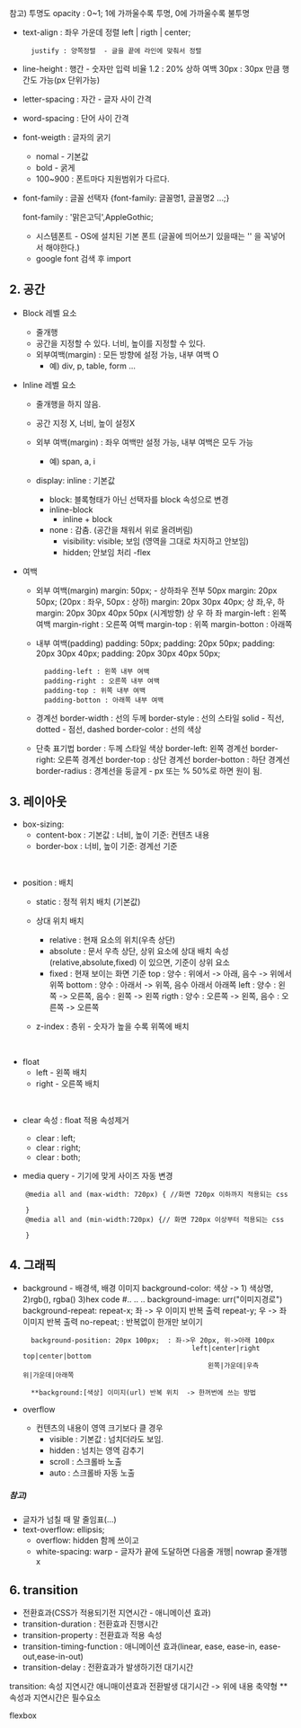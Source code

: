 참고)
투명도
opacity : 0~1; 1에 가까울수록 투명, 0에 가까울수록 불투명
<br>

- text-align : 좌우 가운데 정렬 left | rigth | center;

		justify : 양쪽정렬  - 글을 끝에 라인에 맞춰서 정렬

- line-height : 행간 - 숫자만 입력 비율
							1.2 : 20% 상하 여백
							30px : 30px 만큼 행간도 가능(px 단위가능)

- letter-spacing : 자간 - 글자 사이 간격
- word-spacing : 단어 사이 간격
- font-weigth : 글자의 굵기
	- nomal - 기본값
	- bold - 굵게
	- 100~900 : 폰트마다 지원범위가 다르다.

- font-family : 글꼴
	선택자 {font-family: 글꼴명1, 글꼴명2 ...;}
	
	font-family : '맑은고딕',AppleGothic;

	- 시스템폰트 - OS에 설치된 기본 폰트 (글꼴에 띄어쓰기 있을때는 '' 을 꼭넣어서 해야한다.)
	- google font 검색 후 import
	
	
## 2. 공간
- Block 레벨 요소
	- 줄개행
	- 공간을 지정할 수 있다. 너비, 높이를 지정할 수 있다.
	- 외부여백(margin) : 모든 방향에 설정 가능, 내부 여백 O
		- 예) div, p, table, form ...

- Inline 레벨 요소
	- 줄개행을 하지 않음.
	- 공간 지정 X, 너비, 높이 설정X
	- 외부 여백(margin) : 좌우 여백만 설정 가능, 내부 여백은 모두 가능
		- 예) span, a, i
	
	- display: inline : 기본값
		- block: 블록형태가 아닌 선택자를 block 속성으로 변경
		- inline-block
			- inline + block
		- none : 감춤. (공간을 채워서 위로 올려버림)
			- visibility: visible; 보임 (영역을 그대로 차지하고 안보임)
			- hidden; 안보임 처리
		-flex
	
		
- 여백
	- 외부 여백(margin)
			margin: 50px; - 상하좌우 전부 50px
			margin: 20px 50px; (20px : 좌우, 50px : 상하)
			margin: 20px 30px 40px;
							상    좌,우,  하
			margin: 20px 30px 40px 50px  (시계방향)
							상			우			하 	좌
			margin-left : 왼쪽 여백
			margin-right : 오른쪽 여백
			margin-top : 위쪽
			margin-botton : 아래쪽
			
	- 내부 여백(padding)
			padding: 50px;
			padding: 20px 50px;
			padding: 20px 30px 40px;
			padding: 20px 30px 40px 50px;
			
			padding-left : 왼쪽 내부 여백
			padding-right : 오른쪽 내부 여백
			padding-top : 위쪽 내부 여백
			padding-botton : 아래쪽 내부 여백
			
	- 경계선
			border-width : 선의 두께
			border-style : 선의 스타일 solid - 직선, dotted - 점선, dashed
			border-color : 선의 색상
	
	- 단축 표기법
			border : 두께 스타일 색상
			border-left: 왼쪽 경계선
			border-right: 오른쪽 경계선
			border-top : 상단 경계선
			border-botton : 하단 경계선
			border-radius : 경계선을 둥글게 - px 또는 % 50%로 하면 원이 됨.
			
## 3. 레이아웃
- box-sizing:
	- content-box : 기본값 : 너비, 높이 기준: 컨텐츠 내용
	- border-box : 너비, 높이 기준: 경계선 기준 
<br>

- position : 배치
	- static : 정적 위치 배치 (기본값)
	- 상대 위치 배치
		- relative : 현재 요소의 위치(우측 상단)
		- absolute : 문서 우측 상단, 상위 요소에 상대 배치 속성(relative,absolute,fixed) 이 있으면, 기준이 상위 요소
		- fixed : 현재 보이는 화면 기준
				top : 양수 : 위에서 -> 아래, 음수 -> 위에서 위쪽
				bottom : 양수 : 아래서 -> 위쪽, 음수 아래서 아래쪽
				left : 양수 : 왼쪽 -> 오른쪽, 음수 : 왼쪽 -> 왼쪽
				rigth : 양수 : 오른쪽 -> 왼쪽, 음수 : 오른쪽 -> 오른쪽
				
	- z-index : 층위 - 숫자가 높을 수록 위쪽에 배치
<br>

- float
	- left - 왼쪽 배치
	- right - 오른쪽 배치
<br>
	
- clear 속성 : float 적용 속성제거
	- clear : left;
	- clear : right;
	- clear : both;
	
- media query - 기기에 맞게 사이즈 자동 변경 
```
	@media all and (max-width: 720px) { //화면 720px 이하까지 적용되는 css
	
	}
	@media all and (min-width:720px) {// 화면 720px 이상부터 적용되는 css
	
	}
```

## 4. 그래픽
- background - 배경색, 배경 이미지
		background-color: 색상 -> 1) 색상명, 2)rgb(), rgba() 3)hex code #.. .. ..
		background-image: urr("이미지경로")
		background-repeat: repeat-x; 좌 -> 우 이미지 반복 출력
		repeat-y; 우 -> 좌 이미지 반복 출력
		no-repeat; : 반복없이 한개만 보이기
		
		background-position: 20px 100px;  : 좌->우 20px, 위->아래 100px
												left|center|right		top|center|bottom
													왼쪽|가운데|우측				위|가운데|아래쪽
		
		**background:[색상] 이미지(url) 반복 위치  -> 한꺼번에 쓰는 방법

- overflow
	- 컨텐츠의 내용이 영역 크기보다 클 경우
		- visible : 기본값 : 넘치더라도 보임.
		- hidden : 넘치는 영역 감추기
		- scroll : 스크롤바 노출
		- auto : 스크롤바 자동 노출
##### 참고)
- 글자가 넘칠 때 말 줄임표(...)
- text-overflow: ellipsis;
	- overflow: hidden 함께 쓰이고
	- white-spacing: warp - 글자가 끝에 도달하면 다음줄 개행| nowrap 줄개행 x
	
## 6. transition
- 전환효과(CSS가 적용되기전 지연시간 - 애니메이션 효과)
- transition-duration : 전환효과 진행시간
- transition-property : 전환효과 적용 속성		
- transition-timing-function : 애니메이션 효과(linear, ease, ease-in, ease-out,ease-in-out)
- transition-delay : 전환효과가 발생하기전 대기시간

transition: 속성 지연시간 애니매이션효과 전환발생 대기시간 -> 위에 내용 축약형
**속성과 지연시간은 필수요소

flexbox